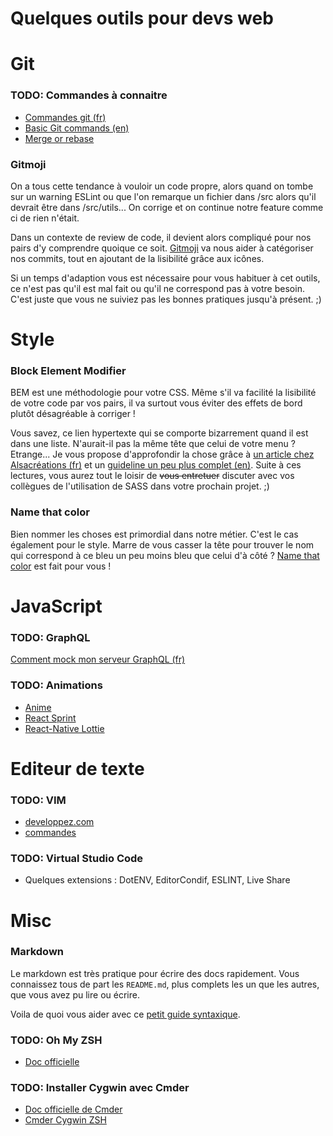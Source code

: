 # Quelques outils pour devs web

# Git
### **TODO:** Commandes à connaitre
- [Commandes git (fr)](https://www.hostinger.fr/tutoriels/commandes-git/)
- [Basic Git commands (en)](https://confluence.atlassian.com/bitbucketserver/basic-git-commands-776639767.html)
- [Merge or rebase](https://medium.com/datadriveninvestor/git-rebase-vs-merge-cc5199edd77c)

### Gitmoji
On a tous cette tendance à vouloir un code propre, alors quand on tombe sur un warning ESLint ou que l'on
remarque un fichier dans /src alors qu'il devrait être dans /src/utils... On corrige et on continue notre feature
comme ci de rien n'était.

Dans un contexte de review de code, il devient alors compliqué pour nos pairs d'y comprendre quoique ce soit.
[Gitmoji](https://gitmoji.carloscuesta.me) va nous aider à catégoriser nos commits, tout en ajoutant de la lisibilité
grâce aux icônes.

Si un temps d'adaption vous est nécessaire pour vous habituer à cet outils, ce n'est pas qu'il est mal fait ou 
qu'il ne correspond pas à votre besoin. C'est juste que vous ne suiviez pas les bonnes pratiques jusqu'à présent. ;)

# Style
### Block Element Modifier
BEM est une méthodologie pour votre CSS. Même s'il va facilité la lisibilité de votre code par vos pairs, il va surtout vous éviter des effets de bord plutôt désagréable à corriger !

Vous savez, ce lien hypertexte qui se comporte bizarrement quand il est dans une liste. N'aurait-il pas la même tête que celui de votre menu ? Etrange...
Je vous propose d'approfondir la chose grâce à [un article chez Alsacréations (fr)](https://www.alsacreations.com/article/lire/1641-Bonnes-pratiques-en-CSS--BEM-et-OOCSS.html) et un [guideline un peu plus complet (en)](https://cssguidelin.es).
Suite à ces lectures, vous aurez tout le loisir de ~~vous entretuer~~ discuter avec vos collègues de l'utilisation de SASS dans votre prochain projet. ;)

### Name that color
Bien nommer les choses est primordial dans notre métier. C'est le cas également pour le style.
Marre de vous casser la tête pour trouver le nom qui correspond à ce bleu un peu moins bleu que celui d'à côté ?
[Name that color](http://chir.ag/projects/name-that-color) est fait pour vous !

# JavaScript
### **TODO:** GraphQL
[Comment mock mon serveur GraphQL (fr)](https://dev.to/yvonnickfrin/mock-your-graphql-server-realistically-with-faker-js-25oo)

### **TODO:** Animations
- [Anime](https://www.sitepoint.com/get-started-anime-js)
- [React Sprint](https://blog.logrocket.com/animations-with-react-spring)
- [React-Native Lottie](https://github.com/react-native-community/lottie-react-native)

# Editeur de texte
### **TODO:** VIM
- [developpez.com](https://linux.developpez.com/formation_debian/vim.html)
- [commandes](https://coagul.org/drupal/publication/commandes-et-options-vi-vim)

### **TODO:** Virtual Studio Code
- Quelques extensions : DotENV, EditorCondif, ESLINT, Live Share

# Misc
### Markdown
Le markdown est très pratique pour écrire des docs rapidement. Vous connaissez tous de part les `README.md`, plus complets les un que les autres, que vous avez pu lire ou écrire.

Voila de quoi vous aider avec ce [petit guide syntaxique](https://guides.github.com/features/mastering-markdown/#syntax).

### **TODO:** Oh My ZSH
- [Doc officielle](https://github.com/robbyrussell/oh-my-zsh/wiki)

### **TODO:** Installer Cygwin avec Cmder
- [Doc officielle de Cmder](https://github.com/cmderdev/cmder/wiki/Integrating-Cygwin)
- [Cmder Cygwin ZSH](https://gist.github.com/dfontana/3e27ec5ea3a6f935b7322b580d3df318)